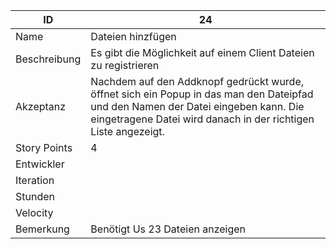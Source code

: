 | ID         |24|
|------------|-|
|Name        |Dateien hinzfügen|
|Beschreibung|Es gibt die Möglichkeit auf einem Client Dateien zu registrieren| 
|Akzeptanz   |Nachdem auf den Addknopf gedrückt wurde, öffnet sich ein Popup in das man den Dateipfad und den Namen der Datei eingeben kann. Die eingetragene Datei wird danach in der richtigen Liste angezeigt.|
|Story Points|4|
|Entwickler  ||
|Iteration   ||
|Stunden     ||
|Velocity    ||
|Bemerkung   |Benötigt Us 23 Dateien anzeigen|
